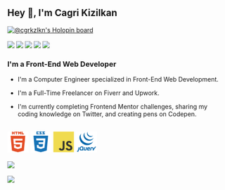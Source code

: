 ## Hey 👋, I'm Cagri Kizilkan  
[![@cgrkzlkn's Holopin board](https://holopin.me/cgrkzlkn)](https://holopin.io/@cgrkzlkn)
<br/>  
[<img src="https://img.shields.io/badge/Twitter-1DA1F2?style=for-the-badge&logo=twitter&logoColor=white">](https://twitter.com/cgrkzlkn)
[<img src="https://img.shields.io/badge/LinkedIn-0077B5?style=for-the-badge&logo=linkedin&logoColor=white">](https://linkedin.com/in/cgrkzlkn)
[<img src="https://img.shields.io/badge/Codepen-000000?style=for-the-badge&logo=codepen&logoColor=white">](https://codepen.com/cgrkzlkn)
[<img src="https://img.shields.io/badge/fiverr-1DBF73?style=for-the-badge&logo=fiverr&logoColor=white">](https://fiverr.com/cgrkzlkn)
[<img src="https://img.shields.io/badge/UpWork-6FDA44?style=for-the-badge&logo=Upwork&logoColor=white">](https://www.upwork.com/freelancers/~01542dd9d91c7a0a49)

### I'm a Front-End Web Developer  
- I'm a Computer Engineer specialized in Front-End Web Development. 

- I'm a Full-Time Freelancer on Fiverr and Upwork.
  
- I'm currently completing Frontend Mentor challenges, sharing my coding knowledge on Twitter, and creating pens on Codepen.

<br/>  

<div align="left">  
	<img width="48" src="https://github.com/devicons/devicon/blob/1119b9f84c0290e0f0b38982099a2bd027a48bf1/icons/html5/html5-plain-wordmark.svg" />
	<img  width="48" src="https://github.com/devicons/devicon/blob/1119b9f84c0290e0f0b38982099a2bd027a48bf1/icons/css3/css3-plain-wordmark.svg" />
	<img  width="48" src="https://github.com/devicons/devicon/blob/1119b9f84c0290e0f0b38982099a2bd027a48bf1/icons/javascript/javascript-original.svg" />
	<img width="48" src="https://github.com/devicons/devicon/blob/1119b9f84c0290e0f0b38982099a2bd027a48bf1/icons/jquery/jquery-plain-wordmark.svg" />
</div>  

<br/>  

<img src="https://github-readme-stats.vercel.app/api/top-langs/?username=cgrkzlkn&layout=compact" />

<br/>

[<img width="150" src="https://www.dropbox.com/s/xyeaz948mcv3iz8/bmc-button.png?raw=1">](https://www.buymeacoffee.com/cgrkzlkn)
